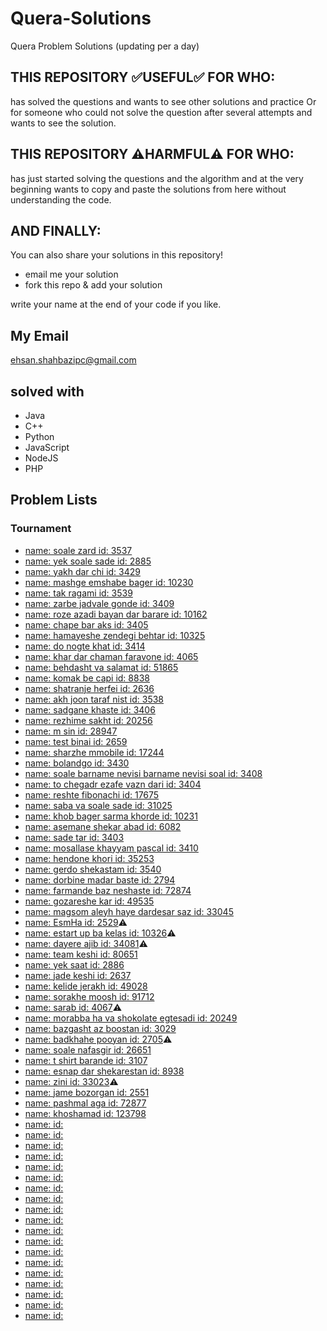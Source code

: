 # Quera-Solutions
Quera Problem Solutions (updating per a day)

## THIS REPOSITORY :white_check_mark:USEFUL:white_check_mark: FOR WHO:
has solved the questions and wants to see other solutions and practice Or for someone who could not solve the question after several attempts and wants to see the solution.

## THIS REPOSITORY :warning:HARMFUL:warning: FOR WHO:
has just started solving the questions and the algorithm and at the very beginning wants to copy and paste the solutions from here without understanding the code.

## AND FINALLY:
You can also share your solutions in this repository!
- email me your solution
- fork this repo & add your solution

write your name at the end of your code if you like.

## My Email
ehsan.shahbazipc@gmail.com

## solved with
- Java
- C++
- Python
- JavaScript
- NodeJS
- PHP

## Problem Lists
### Tournament
- [name: soale zard id: 3537](https://quera.org/problemset/3537/)
- [name: yek soale sade id: 2885](https://quera.org/problemset/2885/)
- [name: yakh dar chi id: 3429](https://quera.org/problemset/3429/)
- [name: mashge emshabe bager id: 10230](https://quera.org/problemset/10230/)
- [name: tak ragami id: 3539](https://quera.org/problemset/3539/)
- [name: zarbe jadvale gonde id: 3409](https://quera.org/problemset/3409/)
- [name: roze azadi bayan dar barare id: 10162](https://quera.org/problemset/10162/)
- [name: chape bar aks id: 3405](https://quera.org/problemset/3405/)
- [name: hamayeshe zendegi behtar id: 10325](https://quera.org/problemset/10325/)
- [name: do nogte khat id: 3414](https://quera.org/problemset/3414/)
- [name: khar dar chaman faravone id: 4065](https://quera.org/problemset/4065/)
- [name: behdasht va salamat id: 51865](https://quera.org/problemset/51865/)
- [name: komak be capi id: 8838](https://quera.org/problemset/8838/)
- [name: shatranje herfei id: 2636](https://quera.org/problemset/2636/)
- [name: akh joon taraf nist id: 3538](https://quera.org/problemset/3538/)
- [name: sadgane khaste id: 3406](https://quera.org/problemset/3406/)
- [name: rezhime sakht id: 20256](https://quera.org/problemset/20256/)
- [name: m sin id: 28947](https://quera.org/problemset/28947/)
- [name: test binai id: 2659](https://quera.org/problemset/2659/)
- [name: sharzhe mmobile id: 17244](https://quera.org/problemset/17244/)
- [name: bolandgo id: 3430](https://quera.org/problemset/3430/)
- [name: soale barname nevisi barname nevisi soal id: 3408](https://quera.org/problemset/3408/)
- [name: to chegadr ezafe vazn dari id: 3404](https://quera.org/problemset/3404/)
- [name: reshte fibonachi id: 17675](https://quera.org/problemset/17675/)
- [name: saba va soale sade id: 31025](https://quera.org/problemset/31025/)
- [name: khob bager sarma khorde id: 10231](https://quera.org/problemset/10231/)
- [name: asemane shekar abad id: 6082](https://quera.org/problemset/6082/)
- [name: sade tar id: 3403](https://quera.org/problemset/3403/)
- [name: mosallase khayyam pascal id: 3410](https://quera.org/problemset/3410/)
- [name: hendone khori id: 35253](https://quera.org/problemset/35253/)
- [name: gerdo shekastam id: 3540](https://quera.org/problemset/3540/)
- [name: dorbine madar baste id: 2794](https://quera.org/problemset/2794/)
- [name: farmande baz neshaste id:  72874](https://quera.org/problemset/72874/)
- [name: gozareshe kar id:  49535](https://quera.org/problemset/49535/)
- [name: magsom aleyh haye dardesar saz id:  33045](https://quera.org/problemset/33045/)
- [name: EsmHa id: 2529](https://quera.org/problemset/2529/):warning:
- [name: estart up ba kelas id: 10326](https://quera.org/problemset/10326/):warning:
- [name: dayere ajib id: 34081](https://quera.org/problemset/34081/):warning:
- [name: team keshi id: 80651](https://quera.org/problemset/80651/)
- [name: yek saat id: 2886](https://quera.org/problemset/2886/)
- [name: jade keshi id: 2637](https://quera.org/problemset/2637/)
- [name: kelide jerakh id: 49028](https://quera.org/problemset/49028/)
- [name: sorakhe moosh id: 91712](https://quera.org/problemset/91712/)
- [name: sarab id: 4067](https://quera.org/problemset/4067/):warning:
- [name: morabba ha va shokolate egtesadi id: 20249](https://quera.org/problemset/20249/)
- [name: bazgasht az boostan id: 3029](https://quera.org/problemset/3029/)
- [name: badkhahe pooyan id: 2705](https://quera.org/problemset/2705/):warning:
- [name: soale nafasgir id: 26651](https://quera.org/problemset/26651/)
- [name: t shirt barande id: 3107](https://quera.org/problemset/3107/)
- [name: esnap dar shekarestan id: 8938](https://quera.org/problemset/8938/)
- [name: zini id: 33023](https://quera.org/problemset/33023/):warning:
- [name: jame bozorgan id: 2551](https://quera.org/problemset/2551/)
- [name: pashmal aga id: 72877](https://quera.org/problemset/72877/)
- [name: khoshamad id: 123798](https://quera.org/problemset/123798/)
- [name:  id: ]()
- [name:  id: ]()
- [name:  id: ]()
- [name:  id: ]()
- [name:  id: ]()
- [name:  id: ]()
- [name:  id: ]()
- [name:  id: ]()
- [name:  id: ]()
- [name:  id: ]()
- [name:  id: ]()
- [name:  id: ]()
- [name:  id: ]()
- [name:  id: ]()
- [name:  id: ]()
- [name:  id: ]()
- [name:  id: ]()
- [name:  id: ]()
- [name:  id: ]()
